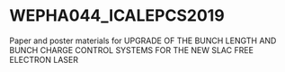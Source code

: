 # WEPHA044_ICALEPCS2019
Paper and poster materials for UPGRADE OF THE BUNCH LENGTH AND BUNCH CHARGE CONTROL
SYSTEMS FOR THE NEW SLAC FREE ELECTRON LASER
